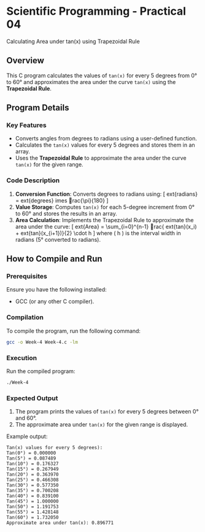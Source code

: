 # Scientific Programming - Practical 04

 Calculating Area under tan(x) using Trapezoidal Rule

## Overview

This C program calculates the values of `tan(x)` for every 5 degrees from 0° to 60° and approximates the area under the curve `tan(x)` using the **Trapezoidal Rule**.

## Program Details

### Key Features

- Converts angles from degrees to radians using a user-defined function.
- Calculates the `tan(x)` values for every 5 degrees and stores them in an array.
- Uses the **Trapezoidal Rule** to approximate the area under the curve `tan(x)` for the given range.

### Code Description

1. **Conversion Function**: Converts degrees to radians using:
   \[ 	ext{radians} = 	ext{degrees} 	imes rac{\pi}{180} \]
2. **Value Storage**: Computes `tan(x)` for each 5-degree increment from 0° to 60° and stores the results in an array.
3. **Area Calculation**: Implements the Trapezoidal Rule to approximate the area under the curve:
   \[ 	ext{Area} = \sum_{i=0}^{n-1} rac{	ext{tan}(x_i) + 	ext{tan}(x_{i+1})}{2} \cdot h \]
   where \( h \) is the interval width in radians (5° converted to radians).

## How to Compile and Run

### Prerequisites

Ensure you have the following installed:

- GCC (or any other C compiler).

### Compilation

To compile the program, run the following command:

```bash
gcc -o Week-4 Week-4.c -lm
```

### Execution

Run the compiled program:

```bash
./Week-4
```

### Expected Output

1. The program prints the values of `tan(x)` for every 5 degrees between 0° and 60°.
2. The approximate area under `tan(x)` for the given range is displayed.

Example output:

```plaintext
Tan(x) values for every 5 degrees):
Tan(0°) = 0.000000
Tan(5°) = 0.087489
Tan(10°) = 0.176327
Tan(15°) = 0.267949
Tan(20°) = 0.363970
Tan(25°) = 0.466308
Tan(30°) = 0.577350
Tan(35°) = 0.700208
Tan(40°) = 0.839100
Tan(45°) = 1.000000
Tan(50°) = 1.191753
Tan(55°) = 1.428148
Tan(60°) = 1.732050
Approximate area under tan(x): 0.896771
```
